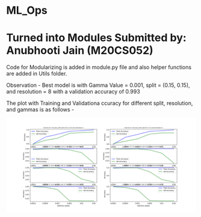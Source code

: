 # ML_Ops
Turned into Modules
Submitted by: Anubhooti Jain (M20CS052)
=========================================

Code for Modularizing is added in module.py file and also helper functions are added in Utils folder. 

Observation - Best model is with Gamma Value = 0.001, split = (0.15, 0.15), and resolution = 8 with a validation accuracy of 0.993

The plot with Training and Validationa ccuracy for different split, resolution, and gammas is as follows -

![my-result-1](/results/mods_val_train.png)
